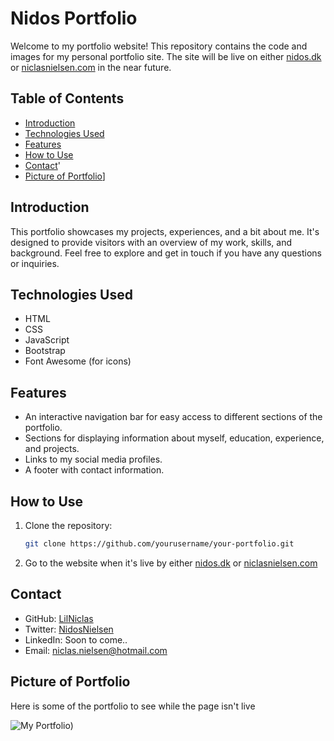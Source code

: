 # Nidos Portfolio

Welcome to my portfolio website! This repository contains the code and images for my personal portfolio site. The site will be live on either [nidos.dk](https://nidos.dk) or [niclasnielsen.com](https://niclasnielsen.com) in the near future. 
## Table of Contents

- [Introduction](#introduction)
- [Technologies Used](#technologies-used)
- [Features](#features)
- [How to Use](#how-to-use)
- [Contact](#contact)'
- [Picture of Portfolio](#picture-of-portfolio)]

## Introduction

This portfolio showcases my projects, experiences, and a bit about me. It's designed to provide visitors with an overview of my work, skills, and background. Feel free to explore and get in touch if you have any questions or inquiries.

## Technologies Used

- HTML
- CSS
- JavaScript
- Bootstrap
- Font Awesome (for icons)

## Features

- An interactive navigation bar for easy access to different sections of the portfolio.
- Sections for displaying information about myself, education, experience, and projects.
- Links to my social media profiles.
- A footer with contact information.

## How to Use

1. Clone the repository:

   ```bash
   git clone https://github.com/yourusername/your-portfolio.git
2. Go to the website when it's live by either [nidos.dk](https://nidos.dk) or [niclasnielsen.com](https://niclasnielsen.com)

## Contact
- GitHub: [LilNiclas](https://github.com/LilNiclas)
- Twitter: [NidosNielsen](https://twitter.com/NidosNielsen)
- LinkedIn: Soon to come..
- Email: [niclas.nielsen@hotmail.com](mailto:niclas.nielsen@hotmail.com)

## Picture of Portfolio
Here is some of the portfolio to see while the page isn't live

![My Portfolio ](https://scontent.fcph2-1.fna.fbcdn.net/v/t1.15752-9/387467440_302371285956704_9210593407975429250_n.png?_nc_cat=101&ccb=1-7&_nc_sid=8cd0a2&_nc_ohc=0gkFRwxFZCIAX8cgkRy&_nc_ht=scontent.fcph2-1.fna&oh=03_AdRGPKI2Mp8g2KM375_8Wt2W2_owYIikYkEetZ1oms5R2Q&oe=656F8FDE))

